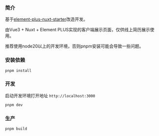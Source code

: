 ### 简介

基于[element-plus-nuxt-starter](https://github.com/element-plus/element-plus-nuxt-starter)改造开发。

由Vue3 + Nuxt + Element PLUS实现的客户端展示页面，仅供线上简历展示使用。

推荐使用node20以上的开发环境，否则pnpm安装可能会导致一些问题。

### 安装依赖

```bash
pnpm install
```

### 开发

启动开发环境打开地址 `http://localhost:3000`

```bash
pnpm dev
```

### 生产

```bash
pnpm build
```

